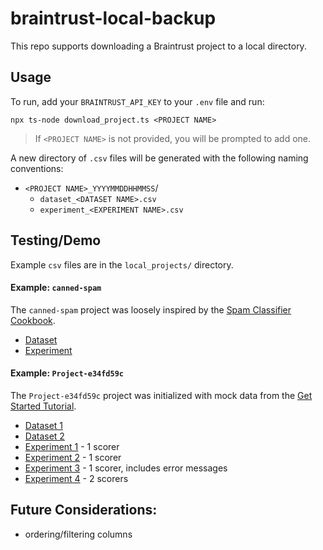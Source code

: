 # braintrust-local-backup
This repo supports downloading a Braintrust project to a local directory.

## Usage
To run, add your `BRAINTRUST_API_KEY` to your `.env` file and run: 

```
npx ts-node download_project.ts <PROJECT NAME>
```
> If `<PROJECT NAME>` is not provided, you will be prompted to add one.

A new directory of `.csv` files will be generated with the following naming conventions:
- `<PROJECT NAME>_YYYYMMDDHHMMSS`/
  - `dataset_<DATASET NAME>.csv`
  - `experiment_<EXPERIMENT NAME>.csv`

## Testing/Demo
Example `csv` files are in the `local_projects/` directory.

#### Example: `canned-spam`
The `canned-spam` project was loosely inspired by the [Spam Classifier Cookbook](https://www.braintrust.dev/docs/cookbook/recipes/SpamClassifier#importing-a-dataset). 
  - [Dataset](https://github.com/mkarroqe/braintrust/blob/main/local_projects/canned-spam-20250227081510/dataset_ex(spam)ples.csv)
  - [Experiment](https://github.com/mkarroqe/braintrust/blob/main/local_projects/canned-spam-20250227081510/experiment_main-1740644012.csv)

#### Example: `Project-e34fd59c`
The `Project-e34fd59c` project was initialized with mock data from the [Get Started Tutorial](https://www.braintrust.dev/docs/start/eval-sdk).
  - [Dataset 1](https://github.com/mkarroqe/braintrust/blob/main/local_projects/Project-e34fd59c-20250227075115/dataset_Test-Dataset-ajhsgdf8.csv)
  - [Dataset 2](https://github.com/mkarroqe/braintrust/blob/main/local_projects/Project-e34fd59c-20250227075115/dataset_Test-Dataset-e34fd59c.csv)
  - [Experiment 1](https://github.com/mkarroqe/braintrust/blob/main/local_projects/Project-e34fd59c-20250227075115/experiment_main-1740417406.csv) - 1 scorer
  - [Experiment 2](https://github.com/mkarroqe/braintrust/blob/main/local_projects/Project-e34fd59c-20250227075115/experiment_main-1740417579.csv) - 1 scorer
  - [Experiment 3](https://github.com/mkarroqe/braintrust/blob/main/local_projects/Project-e34fd59c-20250227075115/experiment_main-1740545492.csv) - 1 scorer, includes error messages
  - [Experiment 4](https://github.com/mkarroqe/braintrust/blob/main/local_projects/Project-e34fd59c-20250227075115/experiment_main-1740545536.csv) - 2 scorers

## Future Considerations:
- ordering/filtering columns
